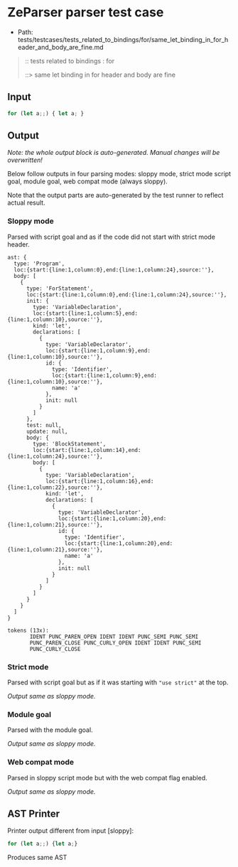 # ZeParser parser test case

- Path: tests/testcases/tests_related_to_bindings/for/same_let_binding_in_for_header_and_body_are_fine.md

> :: tests related to bindings : for
>
> ::> same let binding in for header and body are fine

## Input

`````js
for (let a;;) { let a; }
`````

## Output

_Note: the whole output block is auto-generated. Manual changes will be overwritten!_

Below follow outputs in four parsing modes: sloppy mode, strict mode script goal, module goal, web compat mode (always sloppy).

Note that the output parts are auto-generated by the test runner to reflect actual result.

### Sloppy mode

Parsed with script goal and as if the code did not start with strict mode header.

`````
ast: {
  type: 'Program',
  loc:{start:{line:1,column:0},end:{line:1,column:24},source:''},
  body: [
    {
      type: 'ForStatement',
      loc:{start:{line:1,column:0},end:{line:1,column:24},source:''},
      init: {
        type: 'VariableDeclaration',
        loc:{start:{line:1,column:5},end:{line:1,column:10},source:''},
        kind: 'let',
        declarations: [
          {
            type: 'VariableDeclarator',
            loc:{start:{line:1,column:9},end:{line:1,column:10},source:''},
            id: {
              type: 'Identifier',
              loc:{start:{line:1,column:9},end:{line:1,column:10},source:''},
              name: 'a'
            },
            init: null
          }
        ]
      },
      test: null,
      update: null,
      body: {
        type: 'BlockStatement',
        loc:{start:{line:1,column:14},end:{line:1,column:24},source:''},
        body: [
          {
            type: 'VariableDeclaration',
            loc:{start:{line:1,column:16},end:{line:1,column:22},source:''},
            kind: 'let',
            declarations: [
              {
                type: 'VariableDeclarator',
                loc:{start:{line:1,column:20},end:{line:1,column:21},source:''},
                id: {
                  type: 'Identifier',
                  loc:{start:{line:1,column:20},end:{line:1,column:21},source:''},
                  name: 'a'
                },
                init: null
              }
            ]
          }
        ]
      }
    }
  ]
}

tokens (13x):
       IDENT PUNC_PAREN_OPEN IDENT IDENT PUNC_SEMI PUNC_SEMI
       PUNC_PAREN_CLOSE PUNC_CURLY_OPEN IDENT IDENT PUNC_SEMI
       PUNC_CURLY_CLOSE
`````

### Strict mode

Parsed with script goal but as if it was starting with `"use strict"` at the top.

_Output same as sloppy mode._

### Module goal

Parsed with the module goal.

_Output same as sloppy mode._

### Web compat mode

Parsed in sloppy script mode but with the web compat flag enabled.

_Output same as sloppy mode._

## AST Printer

Printer output different from input [sloppy]:

````js
for (let a;;) {let a;}
````

Produces same AST
